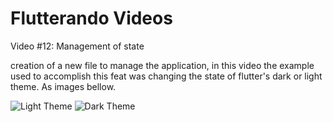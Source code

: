 # Flutterando Videos

Video #12: Management of state

creation of a new file to manage the application, in this video the example used to accomplish this feat was changing the state of flutter's dark or light theme. As images bellow.

![Light Theme](https://drive.google.com/file/d/1wxYVi_Ck96cAZSf1DAGvtxtmXwVw84MS/view?usp=share_link)
![Dark Theme](https://drive.google.com/file/d/1DMSW9U3HWI669xUHcmpxBgPeqktkREHL/view?usp=share_link)
